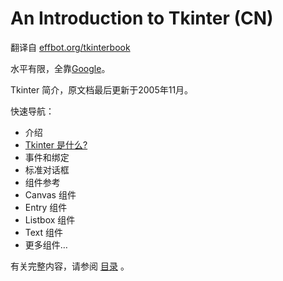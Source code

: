 # An Introduction to Tkinter (CN) #
翻译自 [effbot.org/tkinterbook](http://effbot.org/tkinterbook/)

水平有限，全靠[Google](http://translate.google.cn/)。


Tkinter 简介，原文档最后更新于2005年11月。

快速导航：

- 介绍
 - [Tkinter 是什么?](whats-tkinter.md)
 - 事件和绑定
 - 标准对话框
 - 组件参考
 - Canvas 组件
 - Entry 组件
 - Listbox 组件
 - Text 组件
 - 更多组件…


有关完整内容，请参阅 [目录](index.md) 。
